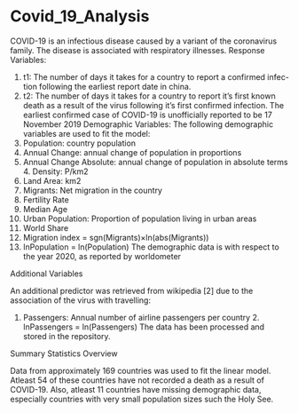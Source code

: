 # Covid_19_Analysis
COVID-19 is an infectious disease caused by a variant of the coronavirus family. The disease is associated with respiratory illnesses. 
Response Variables:
1. t1: The number of days it takes for a country to report a confirmed infec- tion following the earliest report date in china. 
2. t2: The number of days it takes for a country to report it’s first known death as a result of the virus following it’s first confirmed infection. 
The earliest confirmed case of COVID-19 is unofficially reported to be 17 November 2019 
Demographic Variables:
The following demographic variables are used to fit the model:
1. Population: country population
2. Annual Change: annual change of population in proportions
3. Annual Change Absolute: annual change of population in absolute terms 4. Density: P/km2
5. Land Area: km2
6. Migrants: Net migration in the country
7. Fertility Rate
8. Median Age
9. Urban Population: Proportion of population living in urban areas 
10. World Share
11. Migration index = sgn(Migrants)×ln(abs(Migrants)) 
12. lnPopulation = ln(Population) 
The demographic data is with respect to the year 2020, as reported by worldometer 

Additional Variables

An additional predictor was retrieved from wikipedia [2] due to the association of the virus with travelling: 
1. Passengers: Annual number of airline passengers per country 2. lnPassengers = ln(Passengers) 
The data has been processed and stored in the repository. 


Summary Statistics Overview 

Data from approximately 169 countries was used to fit the linear model. Atleast 54 of these countries have not recorded a death as a result of COVID-19. Also, atleast 11 countries have missing demographic data, especially countries with very small population sizes such the Holy See. 
